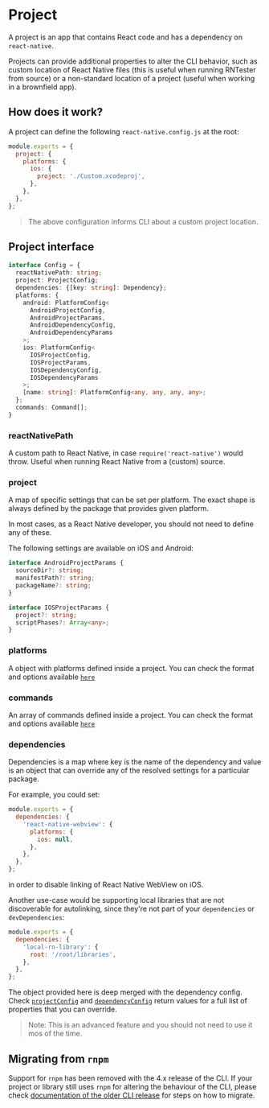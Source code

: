 # Project

A project is an app that contains React code and has a dependency on `react-native`.

Projects can provide additional properties to alter the CLI behavior, such as custom location of React Native files (this is useful when running RNTester from source) or a non-standard location of a project (useful when working in a brownfield app).

## How does it work?

A project can define the following `react-native.config.js` at the root:

```js
module.exports = {
  project: {
    platforms: {
      ios: {
        project: './Custom.xcodeproj',
      },
    },
  },
};
```

> The above configuration informs CLI about a custom project location.

## Project interface

```ts
interface Config = {
  reactNativePath: string;
  project: ProjectConfig;
  dependencies: {[key: string]: Dependency};
  platforms: {
    android: PlatformConfig<
      AndroidProjectConfig,
      AndroidProjectParams,
      AndroidDependencyConfig,
      AndroidDependencyParams
    >;
    ios: PlatformConfig<
      IOSProjectConfig,
      IOSProjectParams,
      IOSDependencyConfig,
      IOSDependencyParams
    >;
    [name: string]: PlatformConfig<any, any, any, any>;
  };
  commands: Command[];
}
```

### reactNativePath

A custom path to React Native, in case `require('react-native')` would throw. Useful when running
React Native from a (custom) source.

### project

A map of specific settings that can be set per platform. The exact shape is always defined by the package that provides given platform.

In most cases, as a React Native developer, you should not need to define any of these.

The following settings are available on iOS and Android:

```ts
interface AndroidProjectParams {
  sourceDir?: string;
  manifestPath?: string;
  packageName?: string;
}

interface IOSProjectParams {
  project?: string;
  scriptPhases?: Array<any>;
}
```

### platforms

A object with platforms defined inside a project. You can check the format and options available [`here`](platforms.md#platform-interface)

### commands

An array of commands defined inside a project. You can check the format and options available [`here`](plugins.md#command-interface)

### dependencies

Dependencies is a map where key is the name of the dependency and value is an object that can override any of the resolved settings for a particular package.

For example, you could set:

```js
module.exports = {
  dependencies: {
    'react-native-webview': {
      platforms: {
        ios: null,
      },
    },
  },
};
```

in order to disable linking of React Native WebView on iOS.

Another use-case would be supporting local libraries that are not discoverable for autolinking, since they're not part of your `dependencies` or `devDependencies`:

```js
module.exports = {
  dependencies: {
    'local-rn-library': {
      root: '/root/libraries',
    },
  },
};
```

The object provided here is deep merged with the dependency config. Check [`projectConfig`](platforms.md#projectconfig) and [`dependencyConfig`](platforms.md#dependencyConfig) return values for a full list of properties that you can override.

> Note: This is an advanced feature and you should not need to use it mos of the time.

## Migrating from `rnpm`

Support for `rnpm` has been removed with the 4.x release of the CLI. If your project or library still uses `rnpm` for altering the behaviour of the CLI, please check [documentation of the older CLI release](https://github.com/react-native-community/cli/blob/3.x/docs/projects.md#migrating-from-rnpm-configuration) for steps on how to migrate.
